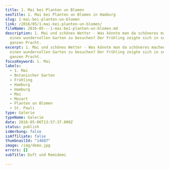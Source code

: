 ```yaml
---
title: 1. Mai bei Planten un Blomen
seoTitle: 1. Mai bei Planten un Blomen in Hamburg
slug: 1-mai-bei-planten-un-blomen
link: /2016/05/1-mai-bei-planten-un-blomen/
fileName: 2016-05---1-mai-bei-planten-un-blomen.md
description: 1. Mai und schönes Wetter - Was könnte man da schöneres machen, als
  einen wundervollen Garten zu besuchen? Der Frühling zeigte sich in seiner
  ganzen Pracht.
excerpt: 1. Mai und schönes Wetter - Was könnte man da schöneres machen, als
  einen wundervollen Garten zu besuchen? Der Frühling zeigte sich in seiner
  ganzen Pracht.
focusKeyword: 1. Mai
labels:
  - 1. Mai
  - Botanischer Garten
  - Frühling
  - Hamburg
  - Hamburg
  - Mai
  - Mozart
  - Planten un Blomen
  - St. Pauli
type: Galerie
typeName: Galerie
date: 2016-05-06T13:57:37.000Z
status: publish
isWerbung: false
isAffiliate: false
thumbnailId: "14687"
image: /img/demo.jpg
errors: []
subTitle: Duft und Remidemi
  
---
```



  